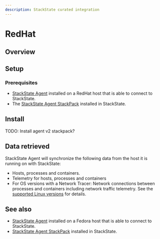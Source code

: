 ```yaml
---
description: StackState curated integration
---
```


# RedHat

## Overview

## Setup

### Prerequisites
 
* [StackState Agent](/setup/agent/linux.md) installed on a RedHat host that is able to connect to StackState.
* The [StackState Agent StackPack](/stackpacks/integrations/agent.md) installed in StackState.

## Install

TODO: Install agent v2 stackpack?

## Data retrieved

StackState Agent will synchronize the following data from the host it is running on with StackState:

- Hosts, processes and containers.
- Telemetry for hosts, processes and containers   
- For OS versions with a Network Tracer: Network connections between processes and containers including network traffic telemetry. See the [supported Linux versions](/setup/agent/linux.md#supported-linux-versions) for details.

## See also

* [StackState Agent](/setup/agent/linux.md) installed on a Fedora host that is able to connect to StackState.
* [StackState Agent StackPack](/stackpacks/integrations/agent.md) installed in StackState.